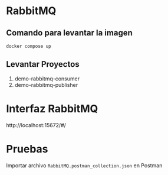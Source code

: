 # RabbitMQ
## Comando para levantar la imagen
```
docker compose up
```

## Levantar Proyectos
1. demo-rabbitmq-consumer
2. demo-rabbitmq-publisher

# Interfaz RabbitMQ
http://localhost:15672/#/

# Pruebas
Importar archivo `RabbitMQ.postman_collection.json` en Postman
